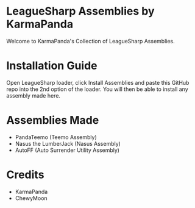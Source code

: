 # LeagueSharp Assemblies by KarmaPanda

Welcome to KarmaPanda's Collection of LeagueSharp Assemblies.

# Installation Guide

Open LeagueSharp loader, click Install Assemblies and paste this GitHub repo into the 2nd option of the loader. You will then be able to install any assembly made here.

# Assemblies Made

- PandaTeemo (Teemo Assembly)
- Nasus the LumberJack (Nasus Assembly)
- AutoFF (Auto Surrender Utility Assembly)

# Credits

- KarmaPanda
- ChewyMoon



